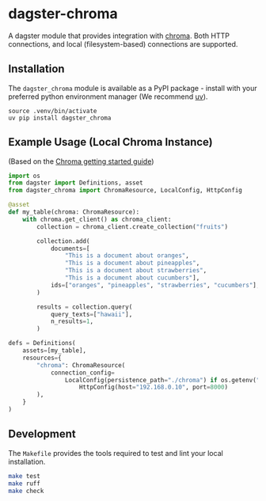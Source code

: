 # dagster-chroma

A dagster module that provides integration with [chroma](https://www.trychroma.com/). 
Both HTTP connections, and local (filesystem-based) connections are supported.

## Installation

The `dagster_chroma` module is available as a PyPI package - install with your preferred python 
environment manager (We recommend [uv](https://github.com/astral-sh/uv)).

```
source .venv/bin/activate
uv pip install dagster_chroma
```

## Example Usage (Local Chroma Instance)

(Based on the [Chroma getting started guide](https://docs.trychroma.com/docs/overview/getting-started))

```python
import os
from dagster import Definitions, asset
from dagster_chroma import ChromaResource, LocalConfig, HttpConfig

@asset
def my_table(chroma: ChromaResource):
    with chroma.get_client() as chroma_client:
        collection = chroma_client.create_collection("fruits")

        collection.add(
            documents=[
                "This is a document about oranges", 
                "This is a document about pineapples",
                "This is a document about strawberries",
                "This is a document about cucumbers"],
            ids=["oranges", "pineapples", "strawberries", "cucumbers"],
        )

        results = collection.query(
            query_texts=["hawaii"],
            n_results=1,
        )

defs = Definitions(
    assets=[my_table],
    resources={
        "chroma": ChromaResource(
            connection_config=
                LocalConfig(persistence_path="./chroma") if os.getenv("DEV") else 
                    HttpConfig(host="192.168.0.10", port=8000)
        ),
    }
)
```

## Development

The `Makefile` provides the tools required to test and lint your local installation.

```sh
make test
make ruff
make check
```
